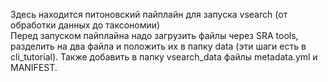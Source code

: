 Здесь находится питоновский пайплайн для запуска vsearch (от обработки данных до таксономии) \
Перед запуском пайплайна надо загрузить файлы через SRA tools, разделить на два файла и положить их в папку data (эти шаги есть в cli_tutorial). 
Также добавить в папку vsearch_data файлы metadata.yml и MANIFEST.
